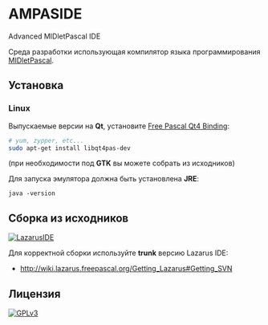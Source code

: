 AMPASIDE
========

Advanced MIDletPascal IDE

Среда разработки использующая компилятор языка программирования [MIDletPascal](http://ru.wikipedia.org/wiki/MIDletPascal).

Установка
---------

### Linux

Выпускаемые версии на **Qt**, установите [Free Pascal Qt4 Binding](http://users.telenet.be/Jan.Van.hijfte/qtforfpc/fpcqt4.html):

``` bash
# yum, zypper, etc...
sudo apt-get install libqt4pas-dev
```

(при необходимости под **GTK** вы можете собрать из исходников)

Для запуска эмулятора должна быть установлена **JRE**:

```
java -version
```

Сборка из исходников
--------------------

[![LazarusIDE](http://wiki.lazarus.freepascal.org/images/9/94/built_with_lazarus_logo.png)](http://www.lazarus-ide.org)

Для корректной сборки используйте **trunk** версию Lazarus IDE:

- http://wiki.lazarus.freepascal.org/Getting_Lazarus#Getting_SVN

Лицензия
--------

[![GPLv3](http://www.gnu.org/graphics/gplv3-127x51.png)](https://github.com/Helltar/AMPASIDE/blob/master/COPYING)
